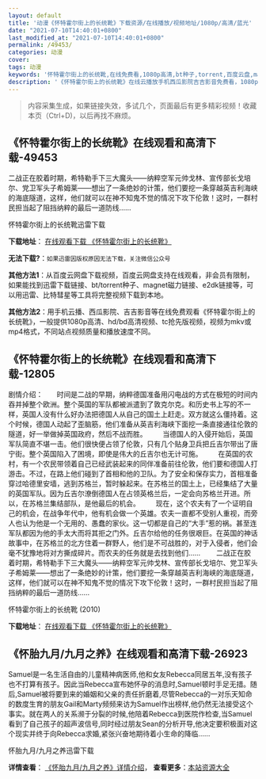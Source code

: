 ```yaml
---
layout: default
title: '动漫《怀特霍尔街上的长统靴》下载资源/在线播放/视频地址/1080p/高清/蓝光'
date: "2021-07-10T14:40:01+0800"
last_modified_at: "2021-07-10T14:40:01+0800"
permalink: /49453/
categories: 动漫
cover:
tags: 动漫
keywords: '怀特霍尔街上的长统靴,在线免费看,1080p高清,bt种子,torrent,百度云盘,magnet,磁力链,迅雷下载资源'
description: '《怀特霍尔街上的长统靴》在线云播放手机西瓜影院吉吉影音免费看，1080p高清bd/hd未删减完整版和tc抢先枪版，mkv/mp4格式，附带bt/torrent种子、magnet/磁力链、百度云盘、网盘资源迅雷下载链接'
---
```


>内容采集生成，如果链接失效，多试几个，页面最后有更多精彩视频！收藏本页（Ctrl+D)，以后再找不麻烦。


## 《怀特霍尔街上的长统靴》在线观看和高清下载-49453

二战正在胶着时期，希特勒手下三大魔头——纳粹空军元帅戈林、宣传部长戈培尔、党卫军头子希姆莱&mdash;—想出了一条绝妙的计策，他们要挖一条穿越英吉利海峡的海底隧道，这样，他们就可以在神不知鬼不觉的情况下攻下伦敦！这时，一群村民担当起了阻挡纳粹的最后一道防线&hellip;…


怀特霍尔街上的长统靴迅雷下载

**下载地址**： [在线观看下载 《怀特霍尔街上的长统靴》](https://www.993dy.com//vod-detail-id-4151.html) 


**无法下载?**：`如果迅雷因版权原因无法下载，关注微信公众号 `

**其他方法1**：从百度云网盘下载视频，百度云网盘支持在线观看，非会员有限制，如果能找到迅雷下载链接、bt/torrent种子、magnet磁力链接、e2dk链接等，可以用迅雷、比特彗星等工具将完整视频下载到本地。

**其他方法2**：用手机云播、西瓜影院、吉吉影音等在线免费观看《怀特霍尔街上的长统靴》，一般提供1080p高清、hd/bd高清视频、tc抢先版视频，视频为mkv或mp4格式，不同站点视频质量和播放速度不同。


## 《怀特霍尔街上的长统靴》在线观看和高清下载-12805

剧情介绍：　　时间是二战的早期，纳粹德国准备用闪电战的方式在极短的时间内吞并掉整个欧洲。整个英国的军队都被派遣到了敦克尔克。和历史书上写的不一样，英国人没有什么好办法把德国人从自己的国土上赶走。双方就这么僵持着。这个时候，德国人动起了歪脑筋，他们准备从英吉利海峡下面挖一条直接通往伦敦的隧道，好一举做掉英国政府，然后不战而胜。 　　当德国人的入侵开始后，英国军队简直不堪一击。他们很快便占领了伦敦，只有几个贴身卫兵把丘吉尔带出了唐宁街。整个英国陷入了困境，即使是伟大的丘吉尔也无计可施。 　　在英国的农村，有一个农民带领着自己已经武装起来的同伴准备前往伦敦，他们要和德国人打游击。不过，在路上他们碰到了首相和他的卫队。为了安全和保存实力，首相准备穿过哈德里安墙，逃到苏格兰，暂时躲起来。在苏格兰的国土上，已经集结了大量的英国军队。因为丘吉尔潦倒德国人在占领英格兰后，一定会向苏格兰开进。所以，在苏格兰集结部队，是他最后的机会。 　　现在，这个农夫有了一个证明自己的机会，在战争年代中，他有机会做一个英雄。农夫一直都不受别人重视，而旁人也认为他是一个无用的、愚蠢的家伙。这一切都是自己的“大手”惹的祸。甚至连军队都因为他的手太大而将其拒之门外。丘吉尔给他的任务很艰巨。在英国的神话故事中，在苏格兰的北方住着一群野人，他们是不可战胜的，对于入侵者，他们会毫不犹豫地将对方撕成碎片。而农夫的任务就是去找到他们…… 　　二战正在胶着时期，希特勒手下三大魔头——纳粹空军元帅戈林、宣传部长戈培尔、党卫军头子希姆莱——想出了一条绝妙的计策，他们要挖一条穿越英吉利海峡的海底隧道，这样，他们就可以在神不知鬼不觉的情况下攻下伦敦！这时，一群村民担当起了阻挡纳粹的最后一道防线……


怀特霍尔街上的长统靴 (2010)

**下载地址**： [在线观看下载 《怀特霍尔街上的长统靴》](https://www.btbtdy.me/btdy/dy6498.html) 


## 《怀胎九月/九月之养》在线观看和高清下载-26923

Samuel是一名生活自由的儿童精神病医师,他和女友Rebecca同居五年,没有孩子也不打算有孩子。因此当Rebecca宣布她怀孕的消息时,Samuel顿时手足无措。随后,Samuel被将要到来的婚姻和父亲的责任折磨着,尽管Rebecca的一对乐天知命的数度生育的朋友Gail和Marty频频来访为Samuel作出榜样,他仍然无法接受这个事实。就在两人的关系濒于分裂的时候,他陪着Rebecca到医院作检查,当Samuel看到了自己孩子的超声波信号,同时经过朋友Sean的分析开导,他决定要积极面对这个现实并终于向Rebecca求婚,紧张兴奋地期待着小生命的降临……


怀胎九月/九月之养迅雷下载

**详情查看**： [《怀胎九月/九月之养》详情介绍](/movie/26923/)， **查看更多**：[本站资源大全](/movie/t/all/)

